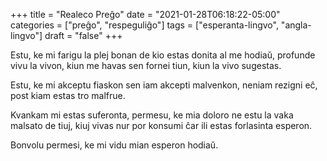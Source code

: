 +++
title = "Realeco Preĝo"
date = "2021-01-28T06:18:22-05:00"
categories = ["preĝo", "respeguliĝo"]
tags = ["esperanta-lingvo", "angla-lingvo"]
draft = "false"
+++

Estu, ke mi farigu la plej bonan de kio estas donita al me hodiaŭ, profunde vivu la vivon, kiun me havas sen fornei tiun, kiun la vivo sugestas.

Estu, ke mi akceptu fiaskon sen iam akcepti malvenkon, neniam rezigni eĉ, post kiam estas tro malfrue.

Kvankam mi estas suferonta, permesu, ke mia doloro ne estu la vaka malsato de tiuj, kiuj vivas nur por konsumi ĉar ili estas forlasinta esperon.

Bonvolu permesi, ke mi vidu mian esperon hodiaŭ.